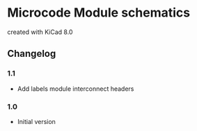 # Microcode Module schematics

created with KiCad 8.0

## Changelog

### 1.1

* Add labels module interconnect headers

### 1.0

* Initial version
